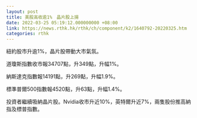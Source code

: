 ```yaml
---
layout: post
title: 美股高收逾1%　晶片股上揚
date: 2022-03-25 05:19:12.000000000 +08:00
link: https://news.rthk.hk/rthk/ch/component/k2/1640792-20220325.htm
categories: rthk
---
```


紐約股市升逾1%，晶片股帶動大市氣氛。

道瓊斯指數收市報34707點，升349點，升幅1%。

納斯達克指數報14191點，升269點，升幅1.9%。

標準普爾500指數報4520點，升63點，升幅1.4%。

投資者繼續吸納晶片股。Nvidia收市升近10%，英特爾升近7%，兩隻股份推高納指及標普指數。
